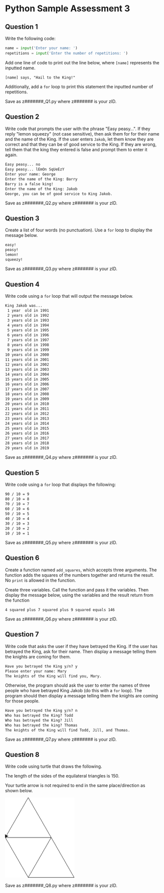 # Python Sample Assessment 3
## Question 1
Write the following code:
```python
name = input('Enter your name: ')
repetitions = input('Enter the number of repetitions: ')
```
Add one line of code to print out the line below, where `[name]`
 represents the inputted name.
 ```
[name] says, "Hail to the King!"
```
Additionally, add a `for` loop to print this statement the inputted number of repetitions.

Save as z#######_Q1.py where z####### is your zID.

## Question 2
Write code that prompts the user with the phrase "Easy peasy…". If they reply "lemon squeezy" (not case sensitive), then ask them for for their name and the name of the King. If the user enters `Jakob`, let them know they are correct and that they can be of good service to the King. If they are wrong, tell them that the king they entered is false and prompt them to enter it again.

```
Easy peasy... no
Easy peasy... lEmOn SqUeEzY
Enter your name: George
Enter the name of the King: Barry
Barry is a false king!
Enter the name of the King: Jakob
George, you can be of good service to King Jakob.
```

Save as z#######_Q2.py where z####### is your zID.

## Question 3
Create a list of four words (no punctuation). Use a `for` loop to display the message below.
```
easy!
peasy!
lemon!
squeezy!
```
Save as z#######_Q3.py where z####### is your zID.

## Question 4
Write code using a `for` loop that will output the message below.
```
King Jakob was...
 1 year  old in 1991
 2 years old in 1992
 3 years old in 1993
 4 years old in 1994
 5 years old in 1995
 6 years old in 1996
 7 years old in 1997
 8 years old in 1998
 9 years old in 1999
10 years old in 2000
11 years old in 2001
12 years old in 2002
13 years old in 2003
14 years old in 2004
15 years old in 2005
16 years old in 2006
17 years old in 2007
18 years old in 2008
19 years old in 2009
20 years old in 2010
21 years old in 2011
22 years old in 2012
23 years old in 2013
24 years old in 2014
25 years old in 2015
26 years old in 2016
27 years old in 2017
28 years old in 2018
29 years old in 2019
```
Save as z#######_Q4.py where z####### is your zID.

## Question 5
Write code using a `for` loop that displays the following:
```
90 / 10 = 9
80 / 10 = 8
70 / 10 = 7
60 / 10 = 6
50 / 10 = 5
40 / 10 = 4
30 / 10 = 3
20 / 10 = 2
10 / 10 = 1
```
Save as z#######_Q5.py where z####### is your zID.

## Question 6
Create a function named `add_squares`, which accepts three arguments. The function adds the squares of the numbers together and returns the result. No `print` is allowed in the function.

Create three variables. Call the function and pass it the variables. Then display the message below, using the variables and the result return from the function
```
4 squared plus 7 squared plus 9 squared equals 146
```

Save as z#######_Q6.py where z####### is your zID.

## Question 7
Write code that asks the user if they have betrayed the King. If the user has betrayed the King, ask for their name. Then display a message telling them the knights are coming for them.
```
Have you betrayed the King y/n? y
Please enter your name: Mary
The knights of the King will find you, Mary.
```
Otherwise, the program should ask the user to enter the names of three people who have betrayed King Jakob (do this with a `for` loop). The program should then display a message telling them the knights are coming for those people.
```
Have you betrayed the King y/n? n
Who has betrayed the King? Todd
Who has betrayed the King? Jill
Who has betrayed the king? Thomas
The knights of the King will find Todd, Jill, and Thomas.
```
Save as z#######_Q7.py where z####### is your zID.

## Question 8
Write code using turtle that draws the following.

The length of the sides of the equilateral triangles is 150.

Your turtle arrow is not required to end in the same place/direction as shown below.

![Image of turtle task](sample_assessment_3_turtle.jpg)

Save as z#######_Q8.py where z####### is your zID.
